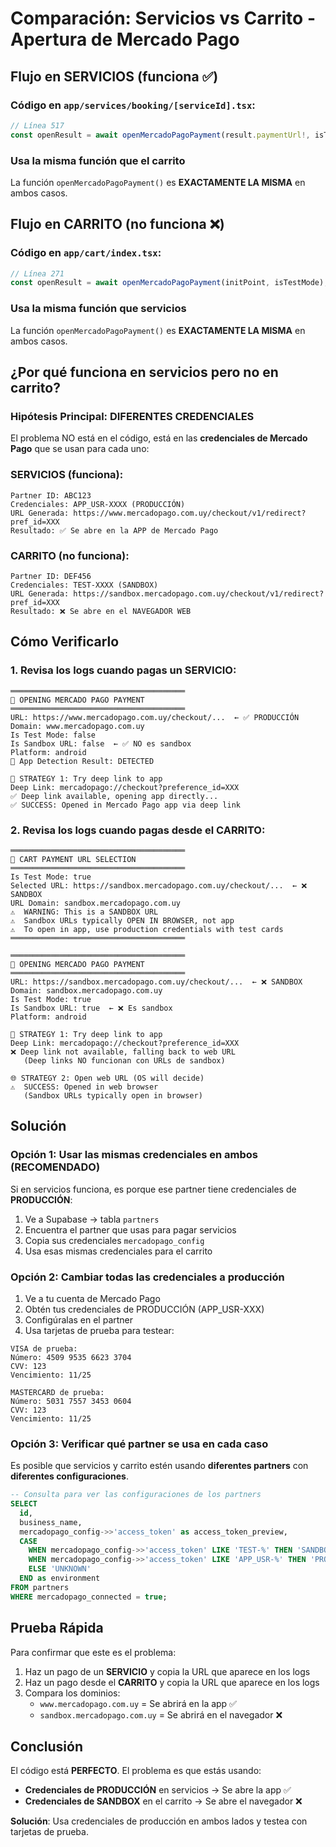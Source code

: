 # Comparación: Servicios vs Carrito - Apertura de Mercado Pago

## Flujo en SERVICIOS (funciona ✅)

### Código en `app/services/booking/[serviceId].tsx`:
```typescript
// Línea 517
const openResult = await openMercadoPagoPayment(result.paymentUrl!, isTestMode);
```

### Usa la misma función que el carrito

La función `openMercadoPagoPayment()` es **EXACTAMENTE LA MISMA** en ambos casos.

## Flujo en CARRITO (no funciona ❌)

### Código en `app/cart/index.tsx`:
```typescript
// Línea 271
const openResult = await openMercadoPagoPayment(initPoint, isTestMode);
```

### Usa la misma función que servicios

La función `openMercadoPagoPayment()` es **EXACTAMENTE LA MISMA** en ambos casos.

## ¿Por qué funciona en servicios pero no en carrito?

### Hipótesis Principal: DIFERENTES CREDENCIALES

El problema NO está en el código, está en las **credenciales de Mercado Pago** que se usan para cada uno:

### SERVICIOS (funciona):
```
Partner ID: ABC123
Credenciales: APP_USR-XXXX (PRODUCCIÓN)
URL Generada: https://www.mercadopago.com.uy/checkout/v1/redirect?pref_id=XXX
Resultado: ✅ Se abre en la APP de Mercado Pago
```

### CARRITO (no funciona):
```
Partner ID: DEF456
Credenciales: TEST-XXXX (SANDBOX)
URL Generada: https://sandbox.mercadopago.com.uy/checkout/v1/redirect?pref_id=XXX
Resultado: ❌ Se abre en el NAVEGADOR WEB
```

## Cómo Verificarlo

### 1. Revisa los logs cuando pagas un SERVICIO:

```
═══════════════════════════════════════
🚀 OPENING MERCADO PAGO PAYMENT
═══════════════════════════════════════
URL: https://www.mercadopago.com.uy/checkout/...  ← ✅ PRODUCCIÓN
Domain: www.mercadopago.com.uy
Is Test Mode: false
Is Sandbox URL: false  ← ✅ NO es sandbox
Platform: android
📱 App Detection Result: DETECTED

🔗 STRATEGY 1: Try deep link to app
Deep Link: mercadopago://checkout?preference_id=XXX
✅ Deep link available, opening app directly...
✅ SUCCESS: Opened in Mercado Pago app via deep link
```

### 2. Revisa los logs cuando pagas desde el CARRITO:

```
═══════════════════════════════════════
🛒 CART PAYMENT URL SELECTION
═══════════════════════════════════════
Is Test Mode: true
Selected URL: https://sandbox.mercadopago.com.uy/checkout/...  ← ❌ SANDBOX
URL Domain: sandbox.mercadopago.com.uy
⚠️  WARNING: This is a SANDBOX URL
⚠️  Sandbox URLs typically OPEN IN BROWSER, not app
⚠️  To open in app, use production credentials with test cards
═══════════════════════════════════════

═══════════════════════════════════════
🚀 OPENING MERCADO PAGO PAYMENT
═══════════════════════════════════════
URL: https://sandbox.mercadopago.com.uy/checkout/...  ← ❌ SANDBOX
Domain: sandbox.mercadopago.com.uy
Is Test Mode: true
Is Sandbox URL: true  ← ❌ Es sandbox
Platform: android

🔗 STRATEGY 1: Try deep link to app
Deep Link: mercadopago://checkout?preference_id=XXX
❌ Deep link not available, falling back to web URL
   (Deep links NO funcionan con URLs de sandbox)

🌐 STRATEGY 2: Open web URL (OS will decide)
⚠️  SUCCESS: Opened in web browser
   (Sandbox URLs typically open in browser)
```

## Solución

### Opción 1: Usar las mismas credenciales en ambos (RECOMENDADO)

Si en servicios funciona, es porque ese partner tiene credenciales de **PRODUCCIÓN**:

1. Ve a Supabase → tabla `partners`
2. Encuentra el partner que usas para pagar servicios
3. Copia sus credenciales `mercadopago_config`
4. Usa esas mismas credenciales para el carrito

### Opción 2: Cambiar todas las credenciales a producción

1. Ve a tu cuenta de Mercado Pago
2. Obtén tus credenciales de PRODUCCIÓN (APP_USR-XXX)
3. Configúralas en el partner
4. Usa tarjetas de prueba para testear:

```
VISA de prueba:
Número: 4509 9535 6623 3704
CVV: 123
Vencimiento: 11/25

MASTERCARD de prueba:
Número: 5031 7557 3453 0604
CVV: 123
Vencimiento: 11/25
```

### Opción 3: Verificar qué partner se usa en cada caso

Es posible que servicios y carrito estén usando **diferentes partners** con **diferentes configuraciones**.

```sql
-- Consulta para ver las configuraciones de los partners
SELECT
  id,
  business_name,
  mercadopago_config->>'access_token' as access_token_preview,
  CASE
    WHEN mercadopago_config->>'access_token' LIKE 'TEST-%' THEN 'SANDBOX'
    WHEN mercadopago_config->>'access_token' LIKE 'APP_USR-%' THEN 'PRODUCTION'
    ELSE 'UNKNOWN'
  END as environment
FROM partners
WHERE mercadopago_connected = true;
```

## Prueba Rápida

Para confirmar que este es el problema:

1. Haz un pago de un **SERVICIO** y copia la URL que aparece en los logs
2. Haz un pago desde el **CARRITO** y copia la URL que aparece en los logs
3. Compara los dominios:
   - `www.mercadopago.com.uy` = Se abrirá en la app ✅
   - `sandbox.mercadopago.com.uy` = Se abrirá en el navegador ❌

## Conclusión

El código está **PERFECTO**. El problema es que estás usando:
- **Credenciales de PRODUCCIÓN** en servicios → Se abre la app ✅
- **Credenciales de SANDBOX** en el carrito → Se abre el navegador ❌

**Solución**: Usa credenciales de producción en ambos lados y testea con tarjetas de prueba.
